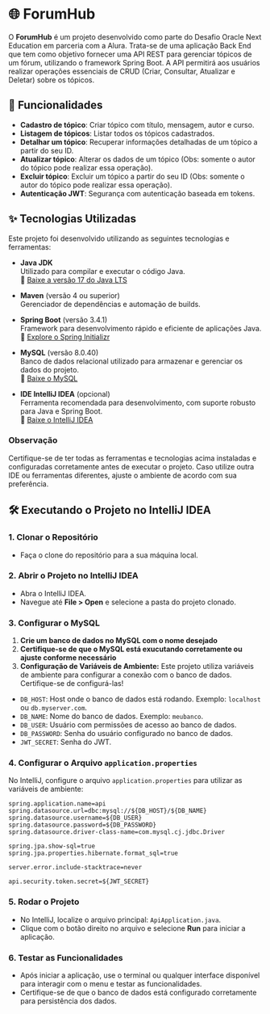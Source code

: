 # 🌐 ForumHub

O **ForumHub** é um projeto desenvolvido como parte do Desafio Oracle Next Education em parceria com a Alura. Trata-se de uma aplicação Back End que tem como objetivo fornecer uma API REST para gerenciar tópicos de um fórum, utilizando o framework Spring Boot. A API permitirá aos usuários realizar operações essenciais de CRUD (Criar, Consultar, Atualizar e Deletar) sobre os tópicos.

## 🎯 Funcionalidades

- **Cadastro de tópico**: Criar tópico com título, mensagem, autor e curso.
- **Listagem de tópicos**: Listar todos os tópicos cadastrados.
- **Detalhar um tópico**: Recuperar informações detalhadas de um tópico a partir do seu ID.
- **Atualizar tópico**: Alterar os dados de um tópico (Obs: somente o autor do tópico pode realizar essa operação).
- **Excluir tópico**: Excluir um tópico a partir do seu ID (Obs: somente o autor do tópico pode realizar essa operação).
- **Autenticação JWT**: Segurança com autenticação baseada em tokens.

## ✨ Tecnologias Utilizadas

Este projeto foi desenvolvido utilizando as seguintes tecnologias e ferramentas:

- **Java JDK**  
  Utilizado para compilar e executar o código Java.  
  🔗 [Baixe a versão 17 do Java LTS](https://www.oracle.com/java/technologies/javase-downloads.html)

- **Maven** (versão 4 ou superior)  
  Gerenciador de dependências e automação de builds.

- **Spring Boot** (versão 3.4.1)  
  Framework para desenvolvimento rápido e eficiente de aplicações Java.  
  🔗 [Explore o Spring Initializr](https://start.spring.io/)

- **MySQL** (versão 8.0.40)  
  Banco de dados relacional utilizado para armazenar e gerenciar os dados do projeto.  
  🔗 [Baixe o MySQL](https://www.mysql.com/downloads/)

- **IDE IntelliJ IDEA** (opcional)  
  Ferramenta recomendada para desenvolvimento, com suporte robusto para Java e Spring Boot.  
  🔗 [Baixe o IntelliJ IDEA](https://www.jetbrains.com/idea/download/)

### Observação
Certifique-se de ter todas as ferramentas e tecnologias acima instaladas e configuradas corretamente antes de executar o projeto. Caso utilize outra IDE ou ferramentas diferentes, ajuste o ambiente de acordo com sua preferência.

## 🛠️ Executando o Projeto no IntelliJ IDEA

### 1. **Clonar o Repositório**
- Faça o clone do repositório para a sua máquina local.

### 2. **Abrir o Projeto no IntelliJ IDEA**
- Abra o IntelliJ IDEA.
- Navegue até **File > Open** e selecione a pasta do projeto clonado.

### 3. **Configurar o MySQL**
1. **Crie um banco de dados no MySQL com o nome desejado**
2. **Certifique-se de que o MySQL está exucutando corretamente ou ajuste conforme necessário**
3. **Configuração de Variáveis de Ambiente:** Este projeto utiliza variáveis de ambiente para configurar a conexão com o banco de dados. Certifique-se de configurá-las!

- `DB_HOST`: Host onde o banco de dados está rodando. Exemplo: `localhost` ou `db.myserver.com`.
- `DB_NAME`: Nome do banco de dados. Exemplo: `meubanco`.
- `DB_USER`: Usuário com permissões de acesso ao banco de dados.
- `DB_PASSWORD`: Senha do usuário configurado no banco de dados.
- `JWT_SECRET`: Senha do JWT.

### 4. **Configurar o Arquivo `application.properties`**
No IntelliJ, configure o arquivo `application.properties` para utilizar as variáveis de ambiente:

```properties
spring.application.name=api
spring.datasource.url=dbc:mysql://${DB_HOST}/${DB_NAME}
spring.datasource.username=${DB_USER}
spring.datasource.password=${DB_PASSWORD}
spring.datasource.driver-class-name=com.mysql.cj.jdbc.Driver

spring.jpa.show-sql=true
spring.jpa.properties.hibernate.format_sql=true

server.error.include-stacktrace=never

api.security.token.secret=${JWT_SECRET}
```

### 5. **Rodar o Projeto**
- No IntelliJ, localize o arquivo principal: `ApiApplication.java`.
- Clique com o botão direito no arquivo e selecione **Run** para iniciar a aplicação.

### 6. **Testar as Funcionalidades**
- Após iniciar a aplicação, use o terminal ou qualquer interface disponível para interagir com o menu e testar as funcionalidades.
- Certifique-se de que o banco de dados está configurado corretamente para persistência dos dados.

